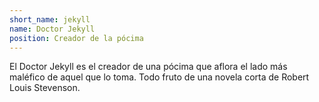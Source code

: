 ```yaml
---
short_name: jekyll
name: Doctor Jekyll
position: Creador de la pócima
---
```

El Doctor Jekyll es el creador de una
pócima que aflora el lado más maléfico
de aquel que lo toma.
Todo fruto de una novela corta de Robert Louis Stevenson.
